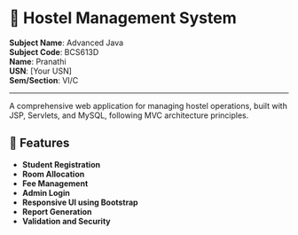# 🏨 Hostel Management System

**Subject Name**: Advanced Java  
**Subject Code**: BCS613D  
**Name**: Pranathi  
**USN**: [Your USN]  
**Sem/Section**: VI/C  

---

A comprehensive web application for managing hostel operations, built with JSP, Servlets, and MySQL, following MVC architecture principles.

## 🚀 Features

- **Student Registration**
- **Room Allocation**
- **Fee Management**
- **Admin Login**
- **Responsive UI using Bootstrap**
- **Report Generation**
- **Validation and Security**
